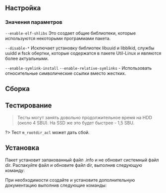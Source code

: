 <pkg :name="'e2fsprogs'" instsize showsbu2></pkg>

## Настройка

<package-script :package="'e2fsprogs'" :type="'configure'"></package-script>

### Значения параметров

`--enable-elf-shlibs`
Это создает общие библиотеки, которые используются некоторыми программами пакета.

`--disable-*`
Исключает установку библиотек libuuid и libblkid, службы uuidd и fsck обертки, которые содержатся в пакете Util-Linux и являются более актуальными.

`--enable-symlink-install` `--enable-relative-symlinks` - Использовать относительные символические ссылки вместо жестких.

## Сборка

<package-script :package="'e2fsprogs'" :type="'build'"></package-script>

## Тестирование

<package-script :package="'e2fsprogs'" :type="'test'"></package-script>

> Тесты могут занять довольно продолжительное время на HDD (около 4 SBU). На SSD же это будет быстрее - 1,5 SBU.

?> Тест `m_rootdir_acl` может дать сбой.

## Установка

<package-script :package="'e2fsprogs'" :type="'install'"></package-script>

Пакет установит запакованный файл .info и не обновит системный файл dir. Распакуйте файл и обновите файл dir, выполнив следующую команду:
<package-script :package="'e2fsprogs'" :type="'postinstall'"></package-script>

При необходимости создайте и установите дополнительную документацию выполнив следующие команды:
<package-script :package="'e2fsprogs'" :type="'install-doc'"></package-script>

<script>
	new Vue({ el: '#main' })
</script>
